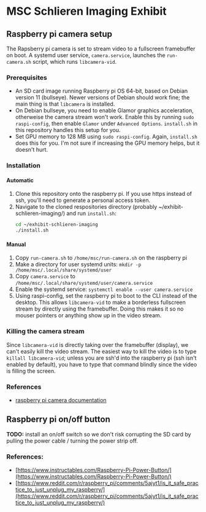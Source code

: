 # MSC Schlieren Imaging Exhibit

## Raspberry pi camera setup
The Rapsberry pi camera is set to stream video to a fullscreen framebuffer on boot. A systemd user service, `camera.service`, launches the `run-camera.sh` script, which runs `libcamera-vid`.

### Prerequisites
- An SD card image running Raspberry pi OS 64-bit, based on Debian version 11 (bullseye). Newer versions of Debian should work fine; the main thing is that `libcamera` is installed.
- On Debian bullseye, you need to enable Glamor graphics acceleration, otherweise the camera stream won't work. Enable this by running `sudo raspi-config`, then enable `Glamor` under `Advanced Options`. `install.sh` in this repository handles this setup for you.
- Set GPU memory to 128 MB using `sudo raspi-config`. Again, `install.sh` does this for you. I'm not sure if increasing the GPU memory helps, but it doesn't hurt.

### Installation

#### Automatic
1. Clone this repository onto the raspberry pi. If you use https instead of ssh, you'll need to generate a personal access token.
2. Navigate to the cloned respositories directory (probably ~/exhibit-schlieren-imaging/) and run `install.sh`:
    ```bash
    cd ~/exhibit-schlieren-imaging
    ./install.sh
    ```

#### Manual
1. Copy `run-camera.sh` to `/home/msc/run-camera.sh` on the raspberry pi
2. Make a directory for user systemd units: `mkdir -p /home/msc/.local/share/systemd/user`
3. Copy `camera.service` to `/home/msc/.local/share/systemd/user/camera.service`
4. Enable the systemd service: `systemctl enable --user camera.service`
5. Using raspi-config, set the raspberry pi to boot to the CLI instead of the desktop. This allows `libcamera-vid` to make a borderless fullscreen stream by directly using the framebuffer. Doing this makes it so no mouser pointers or anything show up in the video stream.

### Killing the camera stream
Since `libcamera-vid` is directly taking over the framebuffer (display), we can't easily kill the video stream. The easiest way to kill the video is to type `killall libcamera-vid`; unless you are ssh'd into the raspberry pi (ssh isn't enabled by default), you have to type that command blindly since the video is filling the screen.



### References
- [raspberry pi camera documentation](https://www.raspberrypi.com/documentation/accessories/camera.html)

## Raspberry pi on/off button

**TODO:** install an on/off switch so we don't risk corrupting the SD card by pulling the power cable / turning the power strip off.

### References:
- [https://www.instructables.com/Raspberry-Pi-Power-Button/](https://www.instructables.com/Raspberry-Pi-Power-Button/)
- [https://www.reddit.com/r/raspberry_pi/comments/5ajyt1/is_it_safe_practice_to_just_unplug_my_raspberry/](https://www.reddit.com/r/raspberry_pi/comments/5ajyt1/is_it_safe_practice_to_just_unplug_my_raspberry/)
